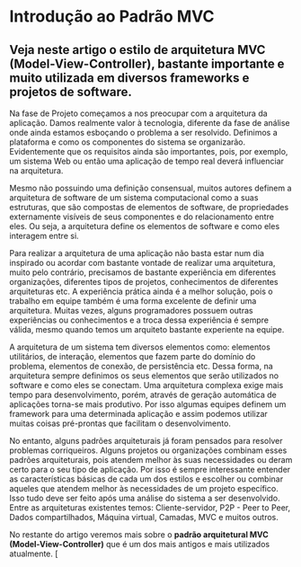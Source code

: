 # Introdução ao Padrão MVC


## Veja neste artigo o estilo de arquitetura MVC (Model-View-Controller), bastante importante e muito utilizada em diversos frameworks e projetos de software.

Na fase de Projeto começamos a nos preocupar com a arquitetura da aplicação. Damos realmente valor à tecnologia, diferente da fase de análise onde ainda estamos esboçando o problema a ser resolvido. Definimos a plataforma e como os componentes do sistema se organizarão. Evidentemente que os requisitos ainda são importantes, pois, por exemplo, um sistema Web ou então uma aplicação de tempo real deverá influenciar na arquitetura.

Mesmo não possuindo uma definição consensual, muitos autores definem a arquitetura de software de um sistema computacional como a suas estruturas, que são compostas de elementos de software, de propriedades externamente visíveis de seus componentes e do relacionamento entre eles. Ou seja, a arquitetura define os elementos de software e como eles interagem entre si.

Para realizar a arquitetura de uma aplicação não basta estar num dia inspirado ou acordar com bastante vontade de realizar uma arquitetura, muito pelo contrário, precisamos de bastante experiência em diferentes organizações, diferentes tipos de projetos, conhecimentos de diferentes arquiteturas etc. A experiência prática ainda é a melhor solução, pois o trabalho em equipe também é uma forma excelente de definir uma arquitetura. Muitas vezes, alguns programadores possuem outras experiências ou conhecimentos e a troca dessa experiência é sempre válida, mesmo quando temos um arquiteto bastante experiente na equipe.

A arquitetura de um sistema tem diversos elementos como: elementos utilitários, de interação, elementos que fazem parte do domínio do problema, elementos de conexão, de persistência etc. Dessa forma, na arquitetura sempre definimos os seus elementos que serão utilizados no software e como eles se conectam. Uma arquitetura complexa exige mais tempo para desenvolvimento, porém, através de geração automática de aplicações torna-se mais produtivo. Por isso algumas equipes definem um framework para uma determinada aplicação e assim podemos utilizar muitas coisas pré-prontas que facilitam o desenvolvimento.

No entanto, alguns padrões arquiteturais já foram pensados para resolver problemas corriqueiros. Alguns projetos ou organizações combinam esses padrões arquiteturais, pois atendem melhor às suas necessidades ou deram certo para o seu tipo de aplicação. Por isso é sempre interessante entender as características básicas de cada um dos estilos e escolher ou combinar aqueles que atendem melhor às necessidades de um projeto específico. Isso tudo deve ser feito após uma análise do sistema a ser desenvolvido. Entre as arquiteturas existentes temos: Cliente-servidor, P2P - Peer to Peer, Dados compartilhados, Máquina virtual, Camadas, MVC e muitos outros.

No restante do artigo veremos mais sobre o **padrão arquitetural MVC (Model-View-Controller)** que é um dos mais antigos e mais utilizados atualmente.
[